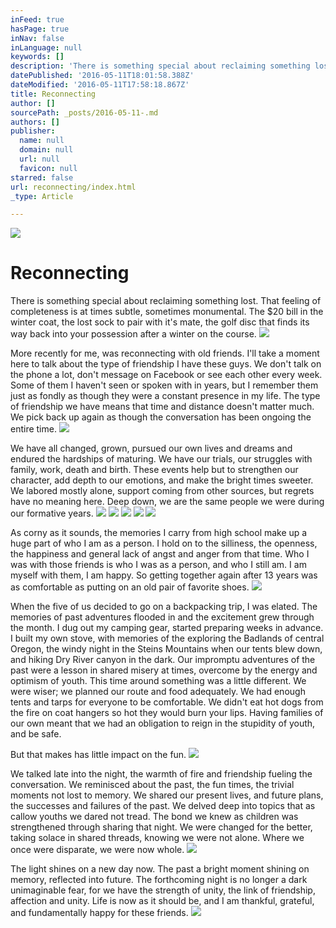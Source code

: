 ```yaml
---
inFeed: true
hasPage: true
inNav: false
inLanguage: null
keywords: []
description: 'There is something special about reclaiming something lost. That feeling of completeness is at times subtle, sometimes monumental. The $20 bill in the winter coat, the lost sock to pair with it’s mate, the golf disc that finds its way back into your possession after a winter on the course.'
datePublished: '2016-05-11T18:01:58.388Z'
dateModified: '2016-05-11T17:58:18.867Z'
title: Reconnecting
author: []
sourcePath: _posts/2016-05-11-.md
authors: []
publisher:
  name: null
  domain: null
  url: null
  favicon: null
starred: false
url: reconnecting/index.html
_type: Article

---
```

![](https://the-grid-user-content.s3-us-west-2.amazonaws.com/3801adc4-1bb2-4fd3-a91c-1eef4fa98275.jpg)

# Reconnecting

There is something special about reclaiming something lost. That feeling of completeness is at times subtle, sometimes monumental. The $20 bill in the winter coat, the lost sock to pair with it's mate, the golf disc that finds its way back into your possession after a winter on the course.
![](https://the-grid-user-content.s3-us-west-2.amazonaws.com/4537218d-c374-4d53-94c2-5fa5c9e9c9df.jpg)

More recently for me, was reconnecting with old friends. I'll take a moment here to talk about the type of friendship I have these guys. We don't talk on the phone a lot, don't message on Facebook or see each other every week. Some of them I haven't seen or spoken with in years, but I remember them just as fondly as though they were a constant presence in my life. The type of friendship we have means that time and distance doesn't matter much. We pick back up again as though the conversation has been ongoing the entire time. ![](https://the-grid-user-content.s3-us-west-2.amazonaws.com/8bf8f8bf-9009-440b-a497-d4336d7f5d21.jpg)

We have all changed, grown, pursued our own lives and dreams and endured the hardships of maturing. We have our trials, our struggles with family, work, death and birth. These events help but to strengthen our character, add depth to our emotions, and make the bright times sweeter. We labored mostly alone, support coming from other sources, but regrets have no meaning here. Deep down, we are the same people we were during our formative years.
![](https://the-grid-user-content.s3-us-west-2.amazonaws.com/b2be00de-1736-4664-853d-b067786f1909.jpg)
![](https://the-grid-user-content.s3-us-west-2.amazonaws.com/52d33edd-d52b-443a-9bfe-f170be9d51b8.jpg)
![](https://the-grid-user-content.s3-us-west-2.amazonaws.com/4ad4d31b-aa30-400a-b7eb-53793acda4ff.jpg)
![](https://the-grid-user-content.s3-us-west-2.amazonaws.com/6947799c-de1d-4310-a1c2-fe7a3c910ffe.jpg)
![](https://the-grid-user-content.s3-us-west-2.amazonaws.com/4de116f8-5ba3-4a31-9da0-814a96c4c61f.jpg)

As corny as it sounds, the memories I carry from high school make up a huge part of who I am as a person. I hold on to the silliness, the openness, the happiness and general lack of angst and anger from that time. Who I was with those friends is who I was as a person, and who I still am. I am myself with them, I am happy. So getting together again after 13 years was as comfortable as putting on an old pair of favorite shoes.
![](https://the-grid-user-content.s3-us-west-2.amazonaws.com/5ab1b5a4-8d9b-430d-864b-e4481848c5ca.jpg)

When the five of us decided to go on a backpacking trip, I was elated. The memories of past adventures flooded in and the excitement grew through the month. I dug out my camping gear, started preparing weeks in advance. I built my own stove, with memories of the exploring the Badlands of central Oregon, the windy night in the Steins Mountains when our tents blew down, and hiking Dry River canyon in the dark. Our impromptu adventures of the past were a lesson in shared misery at times, overcome by the energy and optimism of youth. This time around something was a little different. We were wiser; we planned our route and food adequately. We had enough tents and tarps for everyone to be comfortable. We didn't eat hot dogs from the fire on coat hangers so hot they would burn your lips. Having families of our own meant that we had an obligation to reign in the stupidity of youth, and be safe. 

But that makes has little impact on the fun.
![](https://the-grid-user-content.s3-us-west-2.amazonaws.com/f8b70248-1819-46a4-9576-b1dda973a6a9.jpg)

We talked late into the night, the warmth of fire and friendship fueling the conversation. We reminisced about the past, the fun times, the trivial moments not lost to memory. We shared our present lives, and future plans, the successes and failures of the past. We delved deep into topics that as callow youths we dared not tread. The bond we knew as children was strengthened through sharing that night. We were changed for the better, taking solace in shared threads, knowing we were not alone. Where we once were disparate, we were now whole.
![](https://the-grid-user-content.s3-us-west-2.amazonaws.com/47b4a0c5-47ef-4ed6-807f-179c6b2d2f27.jpg)

The light shines on a new day now. The past a bright moment shining on memory, reflected into future. The forthcoming night is no longer a dark unimaginable fear, for we have the strength of unity, the link of friendship, affection and unity. Life is now as it should be, and I am thankful, grateful, and fundamentally happy for these friends.
![](https://the-grid-user-content.s3-us-west-2.amazonaws.com/1861dd75-df00-455d-9818-1c3ac7fd1a27.jpg)
